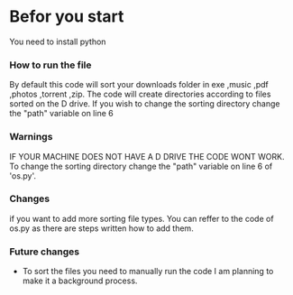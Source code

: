 # Befor you start
You need to install python

### How to run the file
By default this code will sort your downloads folder in exe ,music ,pdf ,photos ,torrent ,zip.
The code will create directories according to files sorted on the D drive.
If you wish to change the sorting directory change the "path" variable on line 6

### Warnings
IF YOUR MACHINE DOES NOT HAVE A D DRIVE THE CODE WONT WORK.
To change the sorting directory change the "path" variable on line 6 of 'os.py'.


### Changes
if you want to add more sorting file types. You can reffer to the code of os.py as there are steps written how to add them.


### Future changes
* To sort the files you need to manually run the code I am planning to make it a background process.

